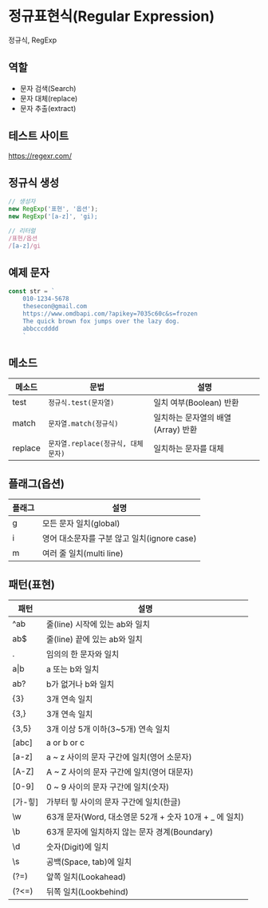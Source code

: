 # 정규표현식(Regular Expression)

정규식, RegExp

## 역할

- 문자 검색(Search)
- 문자 대체(replace)
- 문자 추출(extract)

## 테스트 사이트

https://regexr.com/

## 정규식 생성
```js
// 생성자
new RegExp('표현', '옵션');
new RegExp('[a-z]', 'gi);

// 리터럴
/표현/옵션
/[a-z]/gi
```


## 예제 문자

```js
const str = `
    010-1234-5678
    thesecon@gmail.com
    https://www.omdbapi.com/?apikey=7035c60c&s=frozen
    The quick brown fox jumps over the lazy dog.
    abbcccdddd
    `
```


## 메소드

메소드 | 문법 | 설명
--|--|--
test | `정규식.test(문자열)` | 일치 여부(Boolean) 반환
match | `문자열.match(정규식)` | 일치하는 문자열의 배열(Array) 반환
replace | `문자열.replace(정규식, 대체문자)` | 일치하는 문자를 대체


## 플래그(옵션)

플래그 | 설명
--|--
g | 모든 문자 일치(global)
i | 영어 대소문자를 구분 않고 일치(ignore case)
m | 여러 줄 일치(multi line)



## 패턴(표현)

패턴 | 설명
--|--
^ab | 줄(line) 시작에 있는 ab와 일치
ab$ | 줄(line) 끝에 있는 ab와 일치
. | 임의의 한 문자와 일치
a&verbar;b | a 또는 b와 일치
ab? | b가 없거나 b와 일치
{3} | 3개 연속 일치
{3,} | 3개 연속 일치
{3,5} | 3개 이상 5개 이하(3~5개) 연속 일치
[abc] | a or b or c
[a-z] | a ~ z 사이의 문자 구간에 일치(영어 소문자)
[A-Z] | A ~ Z 사이의 문자 구간에 일치(영어 대문자)
[0-9] | 0 ~ 9 사이의 문자 구간에 일치(숫자)
[가-힣] | 가부터 힣 사이의 문자 구간에 일치(한글)
\w | 63개 문자(Word, 대소영문 52개 + 숫자 10개 + _ 에 일치)
\b | 63개 문자에 일치하지 않는 문자 경계(Boundary)
\d | 숫자(Digit)에 일치
\s | 공백(Space, tab)에 일치
(?=) | 앞쪽 일치(Lookahead)
(?<=) | 뒤쪽 일치(Lookbehind)

